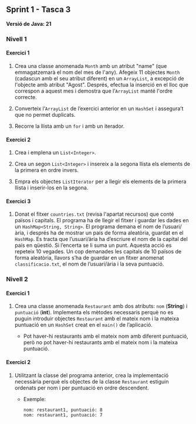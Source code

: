 ## Sprint 1 - Tasca 3

**Versió de Java: 21**

### Nivell 1

#### Exercici 1

1. Crea una classe anomenada `Month` amb un atribut "name" (que emmagatzemarà el nom del mes de l'any). Afegeix 11 objectes `Month` (cadascun amb el seu atribut diferent) en un `ArrayList`, a excepció de l'objecte amb atribut "Agost". Després, efectua la inserció en el lloc que correspon a aquest mes i demostra que l’`ArrayList` manté l'ordre correcte.

2. Converteix l’`ArrayList` de l’exercici anterior en un `HashSet` i assegura’t que no permet duplicats.

3. Recorre la llista amb un `for` i amb un iterador.

#### Exercici 2

1. Crea i emplena un `List<Integer>`.

2. Crea un segon `List<Integer>` i insereix a la segona llista els elements de la primera en ordre invers.

3. Empra els objectes `ListIterator` per a llegir els elements de la primera llista i inserir-los en la segona.

#### Exercici 3

1. Donat el fitxer `countries.txt` (revisa l'apartat recursos) que conté països i capitals. El programa ha de llegir el fitxer i guardar les dades en un `HashMap<String, String>`. El programa demana el nom de l’usuari/ària, i després ha de mostrar un país de forma aleatòria, guardat en el `HashMap`. Es tracta que l’usuari/ària ha d’escriure el nom de la capital del país en qüestió. Si l’encerta se li suma un punt. Aquesta acció es repeteix 10 vegades. Un cop demanades les capitals de 10 països de forma aleatòria, llavors s’ha de guardar en un fitxer anomenat `classificacio.txt`, el nom de l’usuari/ària i la seva puntuació.

### Nivell 2

#### Exercici 1

1. Crea una classe anomenada `Restaurant` amb dos atributs: `nom` (**String**) i `puntuació` (**int**). Implementa els mètodes necessaris perquè no es puguin introduir objectes `Restaurant` amb el mateix nom i la mateixa puntuació en un `HashSet` creat en el `main()` de l’aplicació.

   - Pot haver-hi restaurants amb el mateix nom amb diferent puntuació, però no pot haver-hi restaurants amb el mateix nom i la mateixa puntuació.

#### Exercici 2

1. Utilitzant la classe del programa anterior, crea la implementació necessària perquè els objectes de la classe `Restaurant` estiguin ordenats per nom i per puntuació en ordre descendent.

   - Exemple:
     ```
     nom: restaurant1, puntuació: 8
     nom: restaurant1, puntuació: 7
     ```
